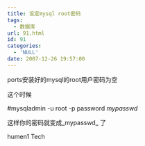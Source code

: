 ```yaml
---
title: 设定mysql root密码
tags:
  - 数据库
url: 91.html
id: 91
categories:
  - 'NULL'
date: 2007-12-26 19:57:00
---
```


  
ports安装好的mysql的root用户密码为空

这个时候

#mysqladmin -u root -p password _mypasswd_

这样你的密码就变成_mypasswd_ 了

humen1 Tech